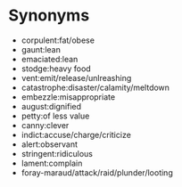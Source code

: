 # Synonyms

- corpulent:fat/obese
- gaunt:lean
- emaciated:lean
- stodge:heavy food
- vent:emit/release/unlreashing
- catastrophe:disaster/calamity/meltdown
- embezzle:misappropriate
- august:dignified
- petty:of less value
- canny:clever
- indict:accuse/charge/criticize
- alert:observant
- stringent:ridiculous
- lament:complain
- foray-maraud/attack/raid/plunder/looting 
